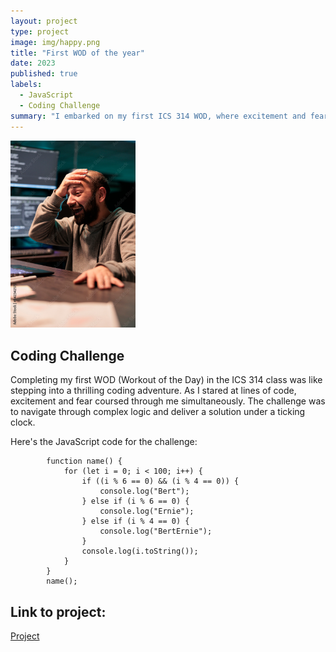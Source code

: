 ```yaml
---
layout: project
type: project
image: img/happy.png
title: "First WOD of the year"
date: 2023
published: true
labels:
  - JavaScript
  - Coding Challenge
summary: "I embarked on my first ICS 314 WOD, where excitement and fear danced hand in hand."
---
```

<div class="text-center p-4">
  <img width="200px" src="../img/coding-challenge.jpg" class="img-thumbnail">
</div>

## Coding Challenge

Completing my first WOD (Workout of the Day) in the ICS 314 class was like stepping into a thrilling coding adventure. As I stared at lines of code, excitement and fear coursed through me simultaneously. The challenge was to navigate through complex logic and deliver a solution under a ticking clock.

Here's the JavaScript code for the challenge:

```
        function name() {
            for (let i = 0; i < 100; i++) {
                if ((i % 6 == 0) && (i % 4 == 0)) {
                    console.log("Bert");
                } else if (i % 6 == 0) {
                    console.log("Ernie");
                } else if (i % 4 == 0) {
                    console.log("BertErnie");
                }
                console.log(i.toString());
            }
        }
        name();
```


## Link to project:

<a href="https://jsfiddle.net/omarz33/q7Lz8nk1/21/">Project</a>

